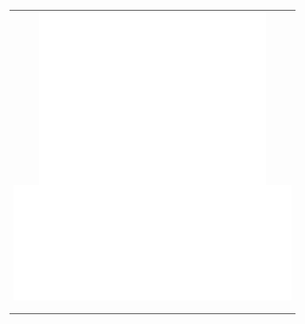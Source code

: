 <table>
  <tr>
    <td colspan="2" align="center">
      <img align="center" src="/github-metrics.svg" alt="Metrics" width="400">
      <img src="https://github.com/lowlighter/metrics/blob/examples/metrics.plugin.isocalendar.svg" alt=""></img>
      <img width="900" height="1" alt="">
    </td>
  </tr>
</table>


